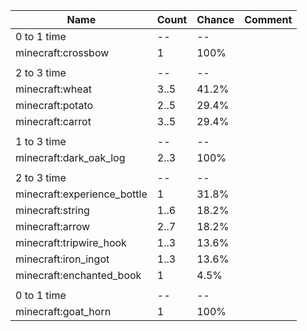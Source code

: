 | Name                        | Count | Chance | Comment |
| --------------------------- | ----- | ------ | ------- |
| 0 to 1 time                 |    -- |     -- |         |
| minecraft:crossbow          |     1 |   100% |         |
|                             |       |        |         |
| 2 to 3 time                 |    -- |     -- |         |
| minecraft:wheat             |  3..5 |  41.2% |         |
| minecraft:potato            |  2..5 |  29.4% |         |
| minecraft:carrot            |  3..5 |  29.4% |         |
|                             |       |        |         |
| 1 to 3 time                 |    -- |     -- |         |
| minecraft:dark_oak_log      |  2..3 |   100% |         |
|                             |       |        |         |
| 2 to 3 time                 |    -- |     -- |         |
| minecraft:experience_bottle |     1 |  31.8% |         |
| minecraft:string            |  1..6 |  18.2% |         |
| minecraft:arrow             |  2..7 |  18.2% |         |
| minecraft:tripwire_hook     |  1..3 |  13.6% |         |
| minecraft:iron_ingot        |  1..3 |  13.6% |         |
| minecraft:enchanted_book    |     1 |   4.5% |         |
|                             |       |        |         |
| 0 to 1 time                 |    -- |     -- |         |
| minecraft:goat_horn         |     1 |   100% |         |
